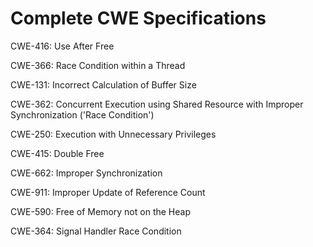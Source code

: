 

# Complete CWE Specifications

CWE-416: Use After Free

CWE-366: Race Condition within a Thread

CWE-131: Incorrect Calculation of Buffer Size

CWE-362: Concurrent Execution using Shared Resource with Improper Synchronization ('Race Condition')

CWE-250: Execution with Unnecessary Privileges

CWE-415: Double Free

CWE-662: Improper Synchronization

CWE-911: Improper Update of Reference Count

CWE-590: Free of Memory not on the Heap

CWE-364: Signal Handler Race Condition